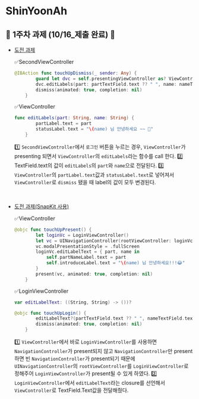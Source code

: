 # ShinYoonAh

## 🐥 1주차 과제 (10/16_제출 완료) 🐥
- [도전 과제](https://github.com/27thONSOPT-iOS/ShinYoonAh/tree/master/assignment/PA1_iOS/PA1_iOS)

    ✅SecondViewController

    ```swift
    @IBAction func touchUpDismiss(_ sender: Any) {
            guard let dvc = self.presentingViewController as? ViewController else { return }
            dvc.editLabels(part: partTextField.text ?? " ", name: nameTextField.text ?? " ")
            dismiss(animated: true, completion: nil)
        }
    ```

    ✅ViewController

    ```swift
    func editLabels(part: String, name: String) {
            partLabel.text = part
            statusLabel.text = "\(name) 님 안녕하세요 ~~ 🥰"
        }
    ```
    1️⃣ `SecondViewController`에서 `로그인` 버튼을 누르는 경우, `ViewController`가 presenting 되면서 `ViewController`의 `editLabels`라는 함수를 call 한다. 
    2️⃣ TextField.text의 값이 `editLabels`의 `part`와 `name`으로 전달된다.
    3️⃣ `ViewController`의 `partLabel.text`값과 `statusLabel.text`로 넣어져서 `ViewController`로 `dismiss` 됐을 때 label의 값이 모두 변경된다.

<br/>

- [도전 과제(SnapKit 사용)](https://github.com/27thONSOPT-iOS/ShinYoonAh/tree/master/assignment/PA1_iOS_Pod/PA1_iOS_Pod)

    ✅ViewController

    ```swift
    @objc func touchUpPresent() {
            let loginVc = LoginViewController()
            let vc = UINavigationController(rootViewController: loginVc)
            vc.modalPresentationStyle = .fullScreen
            loginVc.editLabelText = { part, name in
                self.partNameLabel.text = part
                self.introduceLabel.text = "\(name) 님 안녕하세요!!!😂"
            }
            present(vc, animated: true, completion: nil)
        }
    ```

    ✅LoginViewController

    ```swift
    var editLabelText: ((String, String) -> ())?

    @objc func touchUpLogin() {
            editLabelText?(partTextField.text ?? " ", nameTextField.text ?? " ")
            dismiss(animated: true, completion: nil)
        }
    ```

    1️⃣ `ViewController`에서 바로 `LoginViewController`를 사용하면 `NavigationController`가 present되지 않고 `NavigationController`만 present하면 빈 `NavigationController`가 present되기 때문에 `UINavigationController`의 `rootViewController`를 `LoginViewController`로 정해주어 `LoginViewController`가 present될 수 있게 하였다.
    2️⃣ `LoginViewController`에서 `editLabelText`라는 closure를 선언해서 `ViewController`로 TextField.Text값을 전달해줬다.
